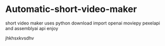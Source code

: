 # Automatic-short-video-maker

short video maker
uses python
download import openai moviepy pexelapi and assemblyai api
enjoy

jhkhsxkvsdhv
